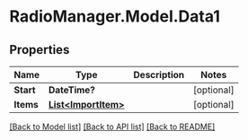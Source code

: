 # RadioManager.Model.Data1
## Properties

Name | Type | Description | Notes
------------ | ------------- | ------------- | -------------
**Start** | **DateTime?** |  | [optional] 
**Items** | [**List&lt;ImportItem&gt;**](ImportItem.md) |  | [optional] 

[[Back to Model list]](../README.md#documentation-for-models) [[Back to API list]](../README.md#documentation-for-api-endpoints) [[Back to README]](../README.md)

